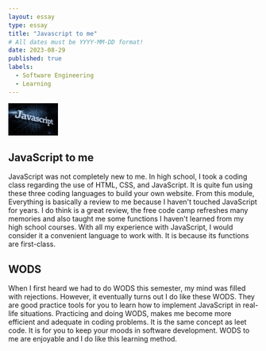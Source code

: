```yaml
---
layout: essay
type: essay
title: "Javascript to me"
# All dates must be YYYY-MM-DD format!
date: 2023-08-29
published: true
labels:
  - Software Engineering
  - Learning
---
```


<img width="100px" class="rounded float-start pe-4" src="../img/javaSPT/jst.png">

## JavaScript to me
JavaScript was not completely new to me. In high school, I took a coding class regarding the use of HTML, CSS, and JavaScript. It is quite fun using these three coding languages to build your own website.
From this module, Everything is basically a review to me because I haven't touched JavaScript for years. I do think is a great review, the free code camp refreshes many memories and also taught me some functions
I haven't learned from my high school courses. With all my experience with JavaScript, I would consider it a convenient language to work with. It is because its functions are first-class.

## WODS
When I first heard we had to do WODS this semester, my mind was filled with rejections. However, it eventually turns out I do like these WODS. They are good practice tools for you to learn how to implement JavaScript 
in real-life situations. Practicing and doing WODS, makes me become more efficient and adequate in coding problems. It is the same concept as leet code. It is for you to keep your moods in software development.
WODS to me are enjoyable and I do like this learning method. 
